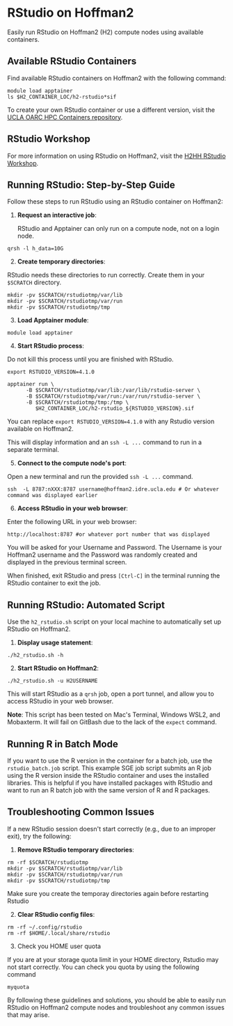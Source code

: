 # RStudio on Hoffman2

Easily run RStudio on Hoffman2 (H2) compute nodes using available containers.

## Available RStudio Containers

Find available RStudio containers on Hoffman2 with the following command:

```
module load apptainer
ls $H2_CONTAINER_LOC/h2-rstudio*sif
```

To create your own RStudio container or use a different version, visit the [UCLA OARC HPC Containers repository](https://github.com/ucla-oarc-hpc/hpc_containers).

## RStudio Workshop

For more information on using RStudio on Hoffman2, visit the [H2HH RStudio Workshop](https://github.com/ucla-oarc-hpc/H2HH_rstudio).

## Running RStudio: Step-by-Step Guide

Follow these steps to run RStudio using an RStudio container on Hoffman2:

1. **Request an interactive job**:

   RStudio and Apptainer can only run on a compute node, not on a login node.

```
qrsh -l h_data=10G
```

2. **Create temporary directories**:

RStudio needs these directories to run correctly. Create them in your `$SCRATCH` directory.

```
mkdir -pv $SCRATCH/rstudiotmp/var/lib
mkdir -pv $SCRATCH/rstudiotmp/var/run
mkdir -pv $SCRATCH/rstudiotmp/tmp
```

3. **Load Apptainer module**:

```
module load apptainer
```

4. **Start RStudio process**:

Do not kill this process until you are finished with RStudio.

```
export RSTUDIO_VERSION=4.1.0

apptainer run \
      -B $SCRATCH/rstudiotmp/var/lib:/var/lib/rstudio-server \
      -B $SCRATCH/rstudiotmp/var/run:/var/run/rstudio-server \
      -B $SCRATCH/rstudiotmp/tmp:/tmp \
         $H2_CONTAINER_LOC/h2-rstudio_${RSTUDIO_VERSION}.sif
```

You can replace `export RSTUDIO_VERSION=4.1.0` with any Rstudio version available on Hoffman2.

This will display information and an `ssh -L ...` command to run in a separate terminal.

5. **Connect to the compute node's port**:

Open a new terminal and run the provided `ssh -L ...` command.

```
ssh  -L 8787:nXXX:8787 username@hoffman2.idre.ucla.edu # Or whatever command was displayed earlier 
```

6. **Access RStudio in your web browser**:

Enter the following URL in your web browser:

```
http://localhost:8787 #or whatever port number that was displayed
```

You will be asked for your Username and Password. The Username is your Hoffman2 username and the Password was randomly created and displayed in the previous terminal screen.

When finished, exit RStudio and press `[Ctrl-C]` in the terminal running the RStudio container to exit the job.

## Running RStudio: Automated Script

Use the `h2_rstudio.sh` script on your local machine to automatically set up RStudio on Hoffman2.

1. **Display usage statement**:

```
./h2_rstudio.sh -h
```

2. **Start RStudio on Hoffman2**:

```
./h2_rstudio.sh -u H2USERNAME
```

This will start RStudio as a `qrsh` job, open a port tunnel, and allow you to access RStudio in your web browser.

**Note**: This script has been tested on Mac's Terminal, Windows WSL2, and Mobaxterm. It will fail on GitBash due to the lack of the `expect` command.

## Running R in Batch Mode

If you want to use the R version in the container for a batch job, use the `rstudio_batch.job` script. This example SGE job script submits an R job using the R version inside the RStudio container and uses the installed libraries. This is helpful if you have installed packages with RStudio and want to run an R batch job with the same version of R and R packages.

## Troubleshooting Common Issues

If a new RStudio session doesn't start correctly (e.g., due to an improper exit), try the following:

1. **Remove RStudio temporary directories**:

```
rm -rf $SCRATCH/rstudiotmp
mkdir -pv $SCRATCH/rstudiotmp/var/lib
mkdir -pv $SCRATCH/rstudiotmp/var/run
mkdir -pv $SCRATCH/rstudiotmp/tmp
```
Make sure you create the temporay directories again before restarting Rstudio

2. **Clear RStudio config files**:

```
rm -rf ~/.config/rstudio
rm -rf $HOME/.local/share/rstudio
```
3. Check you HOME user quota

If you are at your storage quota limit in your HOME directory, Rstudio may not start correctly. You can check you quota by using the following command

```
myquota
```

By following these guidelines and solutions, you should be able to easily run RStudio on Hoffman2 compute nodes and troubleshoot any common issues that may arise.



